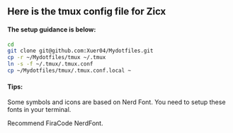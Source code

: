 ## Here is the tmux config file for Zicx
#### The setup guidance is below:
```bash
cd
git clone git@github.com:Xuer04/Mydotfiles.git 
cp -r ~/Mydotfiles/tmux ~/.tmux
ln -s -f ~/.tmux/.tmux.conf
cp ~/Mydotfiles/tmux/.tmux.conf.local ~
```

#### Tips:
Some symbols and icons are based on Nerd Font. You need to setup these fonts in your terminal.

Recommend FiraCode NerdFont.
